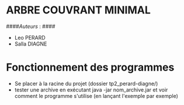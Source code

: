 # ARBRE COUVRANT MINIMAL

####*Auteurs* : ####
* Leo PERARD
* Salla DIAGNE

# Fonctionnement des programmes
* Se placer à la racine du projet (dossier tp2_perard-diagne/)
* tester une archive en exécutant java -jar nom_archive.jar et voir comment le programme s'utilise (en lançant l'exemple par exemple)

